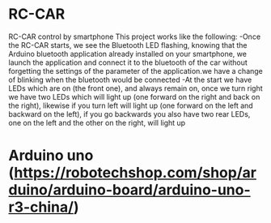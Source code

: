 # RC-CAR
RC-CAR control by smartphone 
This  project works like the following:
-Once the RC-CAR starts, we see the Bluetooth LED flashing, knowing that the Arduino bluetooth application already installed on your smartphone, we launch the application and connect it to the bluetooth of the car without forgetting the settings of the parameter of the application.we have a change of blinking when the bluetooth would be connected
-At the start we have LEDs which are on (the front one), and always remain on, once we turn right we have two LEDs which will light up (one forward on the right and back on the right), likewise if you turn left will light up (one forward on the left and backward on the left), if you go backwards you also have two rear LEDs, one on the left and the other on the right, will light up
# Arduino uno (https://robotechshop.com/shop/arduino/arduino-board/arduino-uno-r3-china/)
